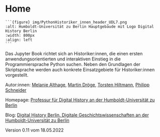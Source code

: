 # Home

````{div} full-width
```{figure} img/PythonHistoriker_innen_header_UDL7.png
:alt: Humboldt-Universität zu Berlin Hauptgebäude mit Logo Digital History Berlin
:width: 800px
:align: left
```
````

Das Jupyter Book richtet sich an Historiker:innen, die einen ersten anwendungsorientierten und interaktiven Einstieg in die Programmiersprache Python suchen. Neben den Grundlagen der Skriptsprache werden auch konkrete Einsatzgebiete für Historiker:innen vorgestellt.

Autor:innen: [Melanie Althage](https://www.geschichte.hu-berlin.de/de/bereiche-und-lehrstuehle/digital-history/personen/althage), [Martin Dröge](https://www.geschichte.hu-berlin.de/de/bereiche-und-lehrstuehle/digital-history/personen/dr-martin-droege), [Torsten Hiltmann](https://www.geschichte.hu-berlin.de/de/bereiche-und-lehrstuehle/digital-history/personen/torsten-hiltmann), [Philipp Schneider](https://www.geschichte.hu-berlin.de/de/bereiche-und-lehrstuehle/digital-history/personen/philipp-schneider-m-a)

Homepage: [Professur für Digital History an der Humboldt-Universität zu Berlin](https://www.geschichte.hu-berlin.de/de/bereiche-und-lehrstuehle/digital-history)

Blog: [Digital History Berlin. Digitale Geschichtswissenschaften an der Humboldt-Universität zu Berlin](https://dhistory.hypotheses.org/)


Version 0.11 vom 18.05.2022
